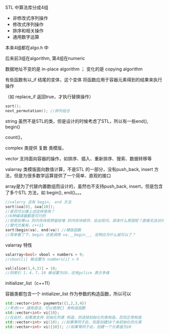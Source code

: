 STL 中算法库分成4组

- 非修改式序列操作
- 修改式序列操作
- 排序和相关操作
- 通用数字运算

本来4组都在algo.h 中

后来前3组在algorithm, 第4组在numeric



数据地址不变的是 in-place algorithm ； 变化的是 copying algorithm



有些函数有以_if 结尾的变体，这个变体 将函数应用于容器元素得到的结果来执行操作

（如 replace_if 返回true，才执行替换操作）

```c++
sort();
next_permutation(); //排列组合
```



string 虽然不是STL的类，但是设计的时候考虑了STL，所以有一些end(), begin()

count()，

complex 类提供 复数 类模版，



vector 支持面向容器的操作，如排序、插入、重新排序、搜索、数据转移等

valarray 类模版面向数值计算，不是STL 的一部分，没有push_back, insert 方法，但是为很多数学运算提供了一个简单、直观的接口

array是为了代替内置数组而设计的，虽然也不支持push_back, insert，但是包含了多个STL 方法，如 begin(), end()。。。



```c++
//valarry 没有 begin， end 方法
sort(&va[0], &va[10]);
//是否可以像上述这样使用？
//6种编译器都是可行的
//但是如果va 的内存块和预留给堆 的内存块相邻，会出现问。具体什么原因呢？直接无法访问？
//替代方案有，c++11
sort(begin(va), end(va)) //模版函数
//简单看了下，begin 还是调用 va.__begin__, 没明白为什么就可以了？
```



valarray 特性

```c++
valarray<bool> vbool = numbers > 9;
//vbool[i] 被设置为 numbers[i] > 9

val[slice(1,4,3)] = 10;
//则索引 1，4，7，10 被设置为10，还有gslice 表示多维
```



initializer_list（c++11）

容器类都包含一个 initializer_list<T> 作为参数的构造函数，所以可以

```c++
std::vector<int> payments({1,2,3,4})
//考虑c++ 通用语法，可以使用{} 来构造函数
std::vector<int> vi{10};
//在此时，如果类支持 初始化列表 构造，则选择初始化列表构造，否则正常构造
std::vector<int> vi(10); //如果等同于此，则是创建10个未初始化的元素
std::vector<int> vi({10}); //如果等同于此，创建一个元素值为10
```

